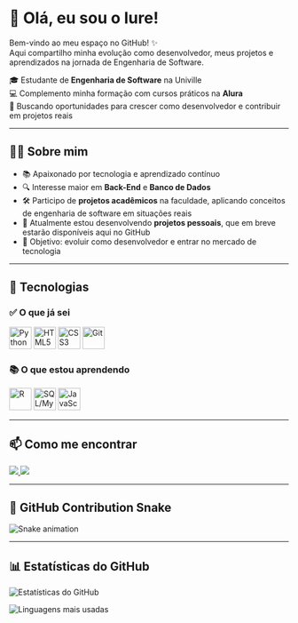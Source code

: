 # 👋 Olá, eu sou o Iure!  

Bem-vindo ao meu espaço no GitHub! ✨  
Aqui compartilho minha evolução como desenvolvedor, meus projetos e aprendizados na jornada de Engenharia de Software.  

🎓 Estudante de **Engenharia de Software** na Univille  
💻 Complemento minha formação com cursos práticos na **Alura**  
🚀 Buscando oportunidades para crescer como desenvolvedor e contribuir em projetos reais  

---

## 🧑‍💻 Sobre mim  
- 📚 Apaixonado por tecnologia e aprendizado contínuo  
- 🔍 Interesse maior em **Back-End** e **Banco de Dados**  
- 🛠️ Participo de **projetos acadêmicos** na faculdade, aplicando conceitos de engenharia de software em situações reais  
- 📝 Atualmente estou desenvolvendo **projetos pessoais**, que em breve estarão disponíveis aqui no GitHub  
- 🎯 Objetivo: evoluir como desenvolvedor e entrar no mercado de tecnologia  

---

## 🚀 Tecnologias  

### ✅ O que já sei  
<p align="left">
  <img src="https://cdn.jsdelivr.net/gh/devicons/devicon/icons/python/python-original.svg" alt="Python" width="40" height="40"/>
  <img src="https://cdn.jsdelivr.net/gh/devicons/devicon/icons/html5/html5-original.svg" alt="HTML5" width="40" height="40"/>
  <img src="https://cdn.jsdelivr.net/gh/devicons/devicon/icons/css3/css3-original.svg" alt="CSS3" width="40" height="40"/>
  <img src="https://cdn.jsdelivr.net/gh/devicons/devicon/icons/git/git-original.svg" alt="Git" width="40" height="40"/>
</p>

### 📚 O que estou aprendendo  
<p align="left">
  <img src="https://cdn.jsdelivr.net/gh/devicons/devicon/icons/r/r-original.svg" alt="R" width="40" height="40"/>
  <img src="https://cdn.jsdelivr.net/gh/devicons/devicon/icons/mysql/mysql-original.svg" alt="SQL/MySQL" width="40" height="40"/>
  <img src="https://cdn.jsdelivr.net/gh/devicons/devicon/icons/javascript/javascript-original.svg" alt="JavaScript" width="40" height="40"/>
</p>

---

## 📫 Como me encontrar  
<p align="left">
  <a href="https://www.linkedin.com/in/iurexavier" target="_blank">
    <img src="https://img.shields.io/badge/-LinkedIn-0A66C2?style=for-the-badge&logo=linkedin&logoColor=white"/>
  </a>
  <a href="mailto:iurexavier10@gmail.com">
    <img src="https://img.shields.io/badge/-Gmail-EA4335?style=for-the-badge&logo=gmail&logoColor=white"/>
  </a>
</p>

---

## 🐍 GitHub Contribution Snake

![Snake animation](https://github.com/iuxie/iuxie/blob/output/github-contribution-grid-snake.svg)

---

## 📊 Estatísticas do GitHub  

<p align="left">
  <img src="https://github-readme-stats.vercel.app/api?username=iuxie&show_icons=true&theme=tokyonight" alt="Estatísticas do GitHub"/>
</p>

<p align="left">
  <img src="https://github-readme-stats.vercel.app/api/top-langs/?username=iuxie&layout=compact&theme=tokyonight" alt="Linguagens mais usadas"/>
</p>

